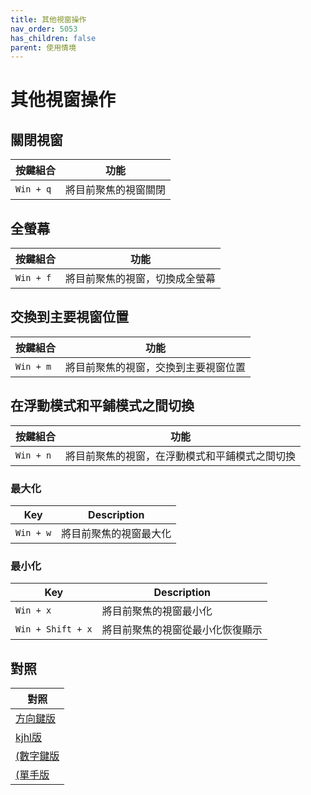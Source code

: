 ```yaml
---
title: 其他視窗操作
nav_order: 5053
has_children: false
parent: 使用情境
---
```



# 其他視窗操作


## 關閉視窗

| 按鍵組合 | 功能 |
| --- | --- |
| `Win + q` | 將目前聚焦的視窗關閉 |


## 全螢幕

| 按鍵組合 | 功能 |
| --- | --- |
| `Win + f` | 將目前聚焦的視窗，切換成全螢幕 |


## 交換到主要視窗位置

| 按鍵組合 | 功能 |
| --- | --- |
| `Win + m` | 將目前聚焦的視窗，交換到主要視窗位置 |


## 在浮動模式和平鋪模式之間切換

| 按鍵組合 | 功能 |
| --- | --- |
| `Win + n` | 將目前聚焦的視窗，在浮動模式和平鋪模式之間切換 |


### 最大化

| Key | Description |
| --- | --- |
| `Win + w` | 將目前聚焦的視窗最大化 |


### 最小化

| Key | Description |
| --- | --- |
| `Win + x` | 將目前聚焦的視窗最小化 |
| `Win + Shift + x` | 將目前聚焦的視窗從最小化恢復顯示 |



## 對照

| 對照 |
| --- |
| [方向鍵版](quick-switch-by-arrow-key) |
| [kjhl版](quick-switch-by-kjhl-key) |
| [(數字鍵版](quick-switch-by-number-key) |
| [(單手版](quick-switch-by-single-hand) |
